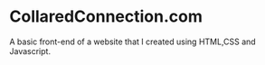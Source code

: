 # CollaredConnection.com
A basic front-end of a website that I created using HTML,CSS and Javascript. 
